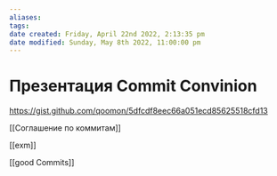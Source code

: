 ```yaml
---
aliases: 
tags: 
date created: Friday, April 22nd 2022, 2:13:35 pm
date modified: Sunday, May 8th 2022, 11:00:00 pm
---
```


# Презентация Commit Convinion

https://gist.github.com/qoomon/5dfcdf8eec66a051ecd85625518cfd13

[[Соглашение по коммитам]]

[[exm]]

[[good Commits]]


